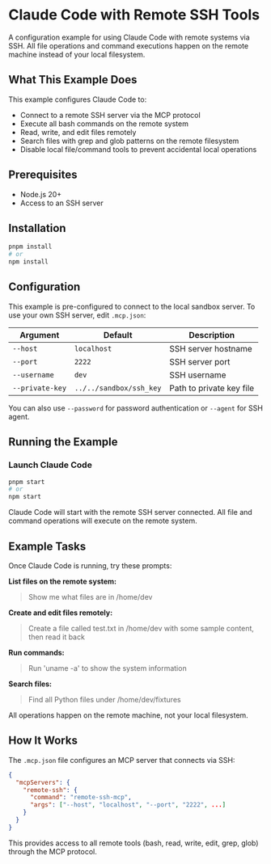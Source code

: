 # Claude Code with Remote SSH Tools

A configuration example for using Claude Code with remote systems via SSH. All
file operations and command executions happen on the remote machine instead of
your local filesystem.

## What This Example Does

This example configures Claude Code to:

- Connect to a remote SSH server via the MCP protocol
- Execute all bash commands on the remote system
- Read, write, and edit files remotely
- Search files with grep and glob patterns on the remote filesystem
- Disable local file/command tools to prevent accidental local operations

## Prerequisites

- Node.js 20+
- Access to an SSH server

## Installation

```bash
pnpm install
# or
npm install
```

## Configuration

This example is pre-configured to connect to the local sandbox server. To use
your own SSH server, edit `.mcp.json`:

| Argument        | Default                 | Description              |
| --------------- | ----------------------- | ------------------------ |
| `--host`        | `localhost`             | SSH server hostname      |
| `--port`        | `2222`                  | SSH server port          |
| `--username`    | `dev`                   | SSH username             |
| `--private-key` | `../../sandbox/ssh_key` | Path to private key file |

You can also use `--password` for password authentication or `--agent` for SSH
agent.

## Running the Example

### Launch Claude Code

```bash
pnpm start
# or
npm start
```

Claude Code will start with the remote SSH server connected. All file and
command operations will execute on the remote system.

## Example Tasks

Once Claude Code is running, try these prompts:

**List files on the remote system:**

> Show me what files are in /home/dev

**Create and edit files remotely:**

> Create a file called test.txt in /home/dev with some sample content, then read
> it back

**Run commands:**

> Run 'uname -a' to show the system information

**Search files:**

> Find all Python files under /home/dev/fixtures

All operations happen on the remote machine, not your local filesystem.

## How It Works

The `.mcp.json` file configures an MCP server that connects via SSH:

```json
{
  "mcpServers": {
    "remote-ssh": {
      "command": "remote-ssh-mcp",
      "args": ["--host", "localhost", "--port", "2222", ...]
    }
  }
}
```

This provides access to all remote tools (bash, read, write, edit, grep, glob)
through the MCP protocol.

